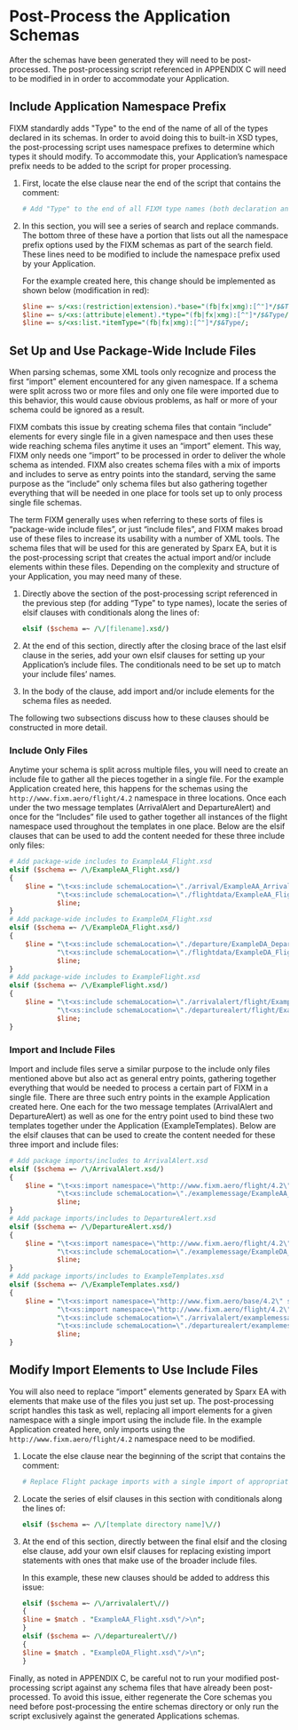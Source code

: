 # Post-Process the Application Schemas

After the schemas have been generated they will need to be
post-processed. The post-processing script referenced in APPENDIX C will
need to be modified in in order to accommodate your Application.

## Include Application Namespace Prefix

FIXM standardly adds "Type" to the end of the name of all of the types
declared in its schemas. In order to avoid doing this to built-in XSD
types, the post-processing script uses namespace prefixes to determine
which types it should modify. To accommodate this, your Application’s
namespace prefix needs to be added to the script for proper processing.

1. First, locate the else clause near the end of the script that
    contains the comment:

    ```perl
    # Add "Type" to the end of all FIXM type names (both declaration and use).
    ```

2. In this section, you will see a series of search and replace
    commands. The bottom three of these have a portion that lists out
    all the namespace prefix options used by the FIXM schemas as part of
    the search field. These lines need to be modified to include the
    namespace prefix used by your Application.

    For the example created here, this change should be implemented as shown below (modification in red):

    ```perl
    $line =~ s/<xs:(restriction|extension).*base="(fb|fx|xmg):[^"]*/$&Type/;
    $line =~ s/<xs:(attribute|element).*type="(fb|fx|xmg):[^"]*/$&Type/;
    $line =~ s/<xs:list.*itemType="(fb|fx|xmg):[^"]*/$&Type/;
    ```

## Set Up and Use Package-Wide Include Files

When parsing schemas, some XML tools only recognize and process the
first “import” element encountered for any given namespace. If a schema
were split across two or more files and only one file were imported due
to this behavior, this would cause obvious problems, as half or more of
your schema could be ignored as a result.

FIXM combats this issue by creating schema files that contain “include”
elements for every single file in a given namespace and then uses these
wide reaching schema files anytime it uses an “import” element. This
way, FIXM only needs one “import” to be processed in order to deliver
the whole schema as intended. FIXM also creates schema files with a mix
of imports and includes to serve as entry points into the standard,
serving the same purpose as the “include” only schema files but also
gathering together everything that will be needed in one place for tools
set up to only process single file schemas.

The term FIXM generally uses when referring to these sorts of files is
“package-wide include files”, or just “include files”, and FIXM makes
broad use of these files to increase its usability with a number of XML
tools. The schema files that will be used for this are generated by
Sparx EA, but it is the post-processing script that creates the actual
import and/or include elements within these files. Depending on the
complexity and structure of your Application, you may need many of
these.

1. Directly above the section of the post-processing script referenced
    in the previous step (for adding “Type” to type names), locate the
    series of elsif clauses with conditionals along the lines of:

    ```perl
    elsif ($schema =~ /\/[filename].xsd/)
    ```

2. At the end of this section, directly after the closing brace of the
    last elsif clause in the series, add your own elsif clauses for
    setting up your Application’s include files. The conditionals need
    to be set up to match your include files’ names.

3. In the body of the clause, add import and/or include elements for
    the schema files as needed.

The following two subsections discuss how to these clauses should be
constructed in more detail.

### Include Only Files

Anytime your schema is split across multiple files, you will need to
create an include file to gather all the pieces together in a single
file. For the example Application created here, this happens for the
schemas using the `http://www.fixm.aero/flight/4.2` namespace in three
locations. Once each under the two message templates (ArrivalAlert and
DepartureAlert) and once for the “Includes” file used to gather together
all instances of the flight namespace used throughout the templates in
one place. Below are the elsif clauses that can be used to add the
content needed for these three include only files:

```perl
# Add package-wide includes to ExampleAA_Flight.xsd
elsif ($schema =~ /\/ExampleAA_Flight.xsd/)
{
    $line = "\t<xs:include schemaLocation=\"./arrival/ExampleAA_Arrival.xsd\"/>\n" .
            "\t<xs:include schemaLocation=\"./flightdata/ExampleAA_FlightData.xsd\"/>\n" .
            $line;
}
# Add package-wide includes to ExampleDA_Flight.xsd
elsif ($schema =~ /\/ExampleDA_Flight.xsd/)
{
    $line = "\t<xs:include schemaLocation=\"./departure/ExampleDA_Departure.xsd\"/>\n" .
            "\t<xs:include schemaLocation=\"./flightdata/ExampleDA_FlightData.xsd\"/>\n" .
            $line;
}
# Add package-wide includes to ExampleFlight.xsd
elsif ($schema =~ /\/ExampleFlight.xsd/)
{
    $line = "\t<xs:include schemaLocation=\"./arrivalalert/flight/ExampleAA_Flight.xsd\"/>\n" .
            "\t<xs:include schemaLocation=\"./departurealert/flight/ExampleDA_Flight.xsd\"/>\n" .
            $line;
}
```

### Import and Include Files

Import and include files serve a similar purpose to the include only
files mentioned above but also act as general entry points, gathering
together everything that would be needed to process a certain part of
FIXM in a single file. There are three such entry points in the example
Application created here. One each for the two message templates
(ArrivalAlert and DepartureAlert) as well as one for the entry point
used to bind these two templates together under the Application
(ExampleTemplates). Below are the elsif clauses that can be used to
create the content needed for these three import and include files:

```perl
# Add package imports/includes to ArrivalAlert.xsd
elsif ($schema =~ /\/ArrivalAlert.xsd/)
{
    $line = "\t<xs:import namespace=\"http://www.fixm.aero/flight/4.2\" schemaLocation=\"./flight/ExampleAA_Flight.xsd\"/>\n" .
            "\t<xs:include schemaLocation=\"./examplemessage/ExampleAA_ExampleMessage.xsd\"/>\n" .
            $line;
}
# Add package imports/includes to DepartureAlert.xsd
elsif ($schema =~ /\/DepartureAlert.xsd/)
{
    $line = "\t<xs:import namespace=\"http://www.fixm.aero/flight/4.2\" schemaLocation=\"./flight/ExampleDA_Flight.xsd\"/>\n" .
            "\t<xs:include schemaLocation=\"./examplemessage/ExampleDA_ExampleMessage.xsd\"/>\n" .
            $line;
}
# Add package imports/includes to ExampleTemplates.xsd
elsif ($schema =~ /\/ExampleTemplates.xsd/)
{
    $line = "\t<xs:import namespace=\"http://www.fixm.aero/base/4.2\" schemaLocation=\"../../../core/base/Base.xsd\"/>\n" .
            "\t<xs:import namespace=\"http://www.fixm.aero/flight/4.2\" schemaLocation=\"./ExampleFlight.xsd\"/>\n" .
            "\t<xs:include schemaLocation=\"./arrivalalert/examplemessage/ExampleAA_ExampleMessage.xsd\"/>\n" .
            "\t<xs:include schemaLocation=\"./departurealert/examplemessage/ExampleDA_ExampleMessage.xsd\"/>\n" .
            $line;
}
```

## Modify Import Elements to Use Include Files

You will also need to replace “import” elements generated by Sparx EA with elements that make use of the files you just set up. The
post-processing script handles this task as well, replacing all import elements for a given namespace with a single import using the include file. In the example Application created here, only imports using the `http://www.fixm.aero/flight/4.2` namespace need to be modified.

1. Locate the else clause near the beginning of the script that
    contains the comment:

    ```perl
    # Replace Flight package imports with a single import of appropriate Flight.xsd
    ```

2. Locate the series of elsif clauses in this section with conditionals along the lines of:

    ```perl
    elsif ($schema =~ /\/[template directory name]\//)
    ```

3. At the end of this section, directly between the final elsif and the closing else clause, add your own elsif clauses for replacing
 existing import statements with ones that make use of the broader include files.

    In this example, these new clauses should be added to address this
issue:

    ```perl
    elsif ($schema =~ /\/arrivalalert\//)
    {
    $line = $match . "ExampleAA_Flight.xsd\"/>\n";
    }
    elsif ($schema =~ /\/departurealert\//)
    {
    $line = $match . "ExampleDA_Flight.xsd\"/>\n";
    }
    ```

Finally, as noted in APPENDIX C, be careful not to run your modified
post-processing script against any schema files that have already been post-processed. To avoid this issue, either regenerate the Core schemas you need before post-processing the entire schemas directory or only run the script exclusively against the generated Applications schemas.
